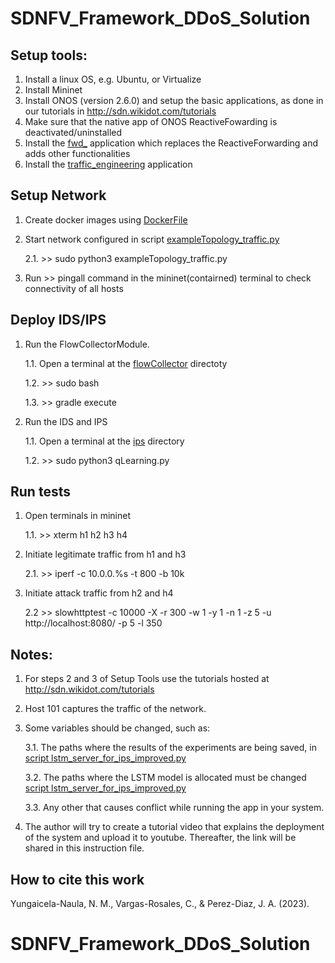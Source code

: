 # SDNFV_Framework_DDoS_Solution


## Setup tools:
1. Install a linux OS, e.g. Ubuntu, or Virtualize
2. Install Mininet
3. Install ONOS (version  2.6.0) and setup the basic applications, as done in our tutorials in http://sdn.wikidot.com/tutorials
4. Make sure that the native app of ONOS ReactiveFowarding is deactivated/uninstalled
5. Install the [fwd_](/fwd_/) application which replaces the ReactiveForwarding and adds other functionalities
6. Install the [traffic_engineering](/traffic_engineering/) application

## Setup Network
1. Create docker images using  [DockerFile](sdn_nfv_tests/ubuntu/) 
2. Start network configured in script [exampleTopology_traffic.py](/sdn_nfv_tests/)

	2.1. >> sudo python3 exampleTopology_traffic.py
	
3. Run >> pingall  command in the mininet(contairned) terminal to check connectivity of all hosts


## Deploy IDS/IPS
1. Run the FlowCollectorModule. 

	1.1. Open a terminal at the [flowCollector](/flowCollector/) directoty
	
	1.2. >> sudo bash
	
	1.3. >> gradle execute
	
2. Run the IDS and IPS

	1.1. Open a terminal at the [ips](/ips/) directory
	
	1.2. >> sudo python3 qLearning.py

## Run tests
1. Open terminals in mininet

	1.1. >> xterm h1 h2 h3 h4
	
2. Initiate legitimate traffic from h1 and h3

	2.1. >>  iperf -c 10.0.0.%s -t 800 -b 10k
	
3. Initiate attack traffic from h2 and h4

	2.2 >> slowhttptest -c 10000 -X -r 300  -w 1 -y 1 -n 1 -z 5 -u http://localhost:8080/ -p 5 -l 350

## Notes:
1. For steps 2 and 3 of Setup Tools use the tutorials hosted at http://sdn.wikidot.com/tutorials
2. Host 101 captures the traffic of the network.
3. Some variables should be changed, such as:

	3.1. The paths where the results of the experiments are being saved, in [script lstm_server_for_ips_improved.py](/ids/slow_rate/lstm_testbed_based) 
	
	3.2. The paths where the LSTM model is allocated must be changed [script lstm_server_for_ips_improved.py](/ids/slow_rate/lstm_testbed_based) 
	
	3.3. Any other that causes conflict while running the app in your system.
	
4. The author will try to create a tutorial video that explains the deployment of the system and upload it to youtube. Thereafter, the link will be shared in this instruction file.

## How to cite this work
Yungaicela-Naula, N. M., Vargas-Rosales, C., & Perez-Diaz, J. A. (2023).
# SDNFV_Framework_DDoS_Solution
